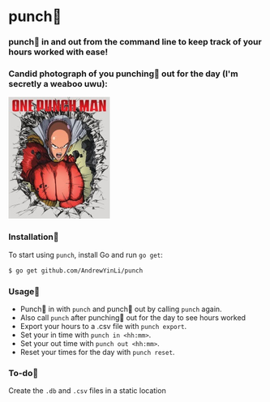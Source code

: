# punch👊

### punch👊 in and out from the command line to keep track of your hours worked with ease!

### Candid photograph of you punching👊 out for the day (I'm secretly a weaboo uwu):
![im a weab](onepunch.jpg)

### Installation👊
To start using `punch`, install Go and run `go get`:
```sh
$ go get github.com/AndrewYinLi/punch
```

### Usage👊
* Punch👊 in with `punch` and punch👊 out by calling `punch` again.
* Also call `punch` after punching👊 out for the day to see hours worked
* Export your hours to a .csv file with `punch export`.
* Set your in time with `punch in <hh:mm>`.
* Set your out time with `punch out <hh:mm>`.
* Reset your times for the day with `punch reset`.

### To-do👊
Create the `.db` and `.csv` files in a static location
